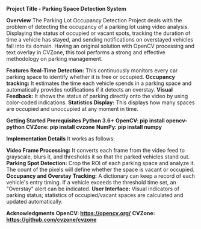__Project Title - Parking Space Detection System__


__Overview__
The Parking Lot Occupancy Detection Project deals with the problem of detecting the occupancy of a parking lot using video analysis. Displaying the status of occupied or vacant spots, tracking the duration of time a vehicle has stayed, and sending notifications on overstayed vehicles fall into its domain. Having an original solution with OpenCV processing and text overlay in CVZone, this tool performs a strong and effective methodology on parking management.


__Features__
__Real-Time Detection:__ This continuously monitors every car parking space to identify whether it is free or occupied.
__Occupancy tracking:__ It estimates the time each vehicle spends in a parking space and automatically provides notifications if it detects an overstay.
__Visual Feedback:__ It shows the status of parking directly onto the video by using color-coded indications.
__Statistics Display:__ This displays how many spaces are occupied and unoccupied at any moment in time.


__Getting Started__
__Prerequisites__
__Python 3.6+__
__OpenCV: pip install opencv-python__
__CVZone: pip install cvzone__
__NumPy: pip install numpy__


__Implementation Details__
It works as follows: 

__Video Frame Processing:__ It converts each frame from the video feed to grayscale, blurs it, and thresholds it so that the parked vehicles stand out.
__Parking Spot Detection:__ Crop the ROI of each parking space and analyze it. The count of the pixels will define whether the space is vacant or occupied.
__Occupancy and Overstay Tracking:__ A dictionary can keep a record of each vehicle's entry timing. If a vehicle exceeds the threshold time set, an "Overstay" alert can be indicated.
__User Interface:__ Visual indicators of parking status; statistics of occupied/vacant spaces are calculated and updated automatically.


__Acknowledgments__
__OpenCV: https://opencv.org/__
__CVZone: https://github.com/cvzone/cvzone__